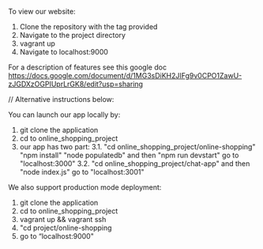 To view our website:

1) Clone the repository with the tag provided
2) Navigate to the project directory
3) vagrant up
4) Navigate to localhost:9000

For a description of features see this google doc
https://docs.google.com/document/d/1MG3sDiKH2JIFg9v0CPO1ZawU-zJGDXzOGPIUprLrGK8/edit?usp=sharing


// Alternative instructions below:


You can launch our app locally by:
1. git clone the application
2. cd to online_shopping_project
3. our app has two part:
	3.1. "cd online_shopping_project/online-shopping"
		 "npm install"
		 "node populatedb" and then "npm run devstart"
		 go to "localhost:3000"
	3.2. "cd online_shopping_project/chat-app" and then "node index.js"
		 go to "localhost:3001"

We also support production mode deployment:
1. git clone the application
2. cd to online_shopping_project
3. vagrant up && vagrant ssh
4. "cd project/online-shopping
5. go to “localhost:9000"
